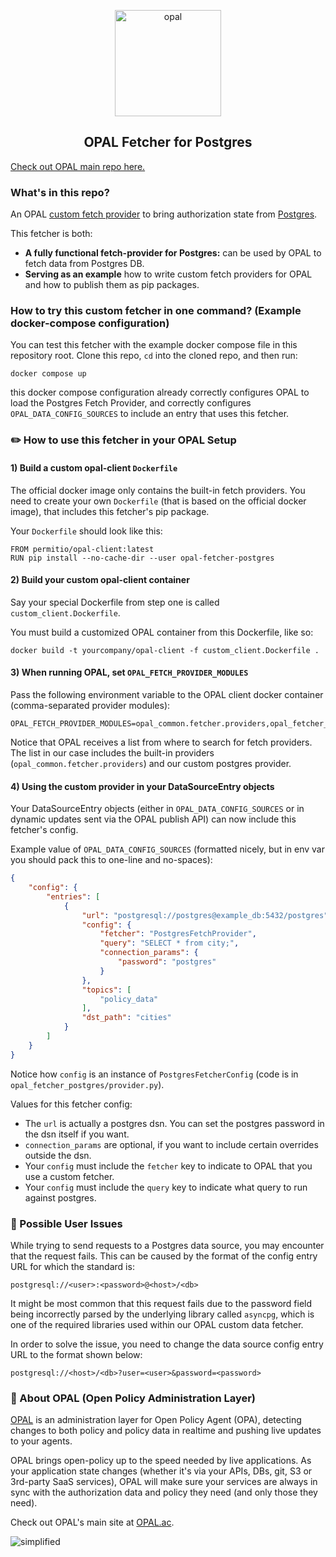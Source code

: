 <p  align="center">
 <img src="https://i.ibb.co/BGVBmMK/opal.png" height=170 alt="opal" border="0" />
</p>
<h2 align="center">
OPAL Fetcher for Postgres
</h2>

[Check out OPAL main repo here.](https://github.com/permitio/opal)

### What's in this repo?
An OPAL [custom fetch provider](https://docs.opal.ac/tutorials/write_your_own_fetch_provider) to bring authorization state from [Postgres](https://www.postgresql.org/).

This fetcher is both:
- **A fully functional fetch-provider for Postgres:** can be used by OPAL to fetch data from Postgres DB.
- **Serving as an example** how to write custom fetch providers for OPAL and how to publish them as pip packages.

### How to try this custom fetcher in one command? (Example docker-compose configuration)

You can test this fetcher with the example docker compose file in this repository root. Clone this repo, `cd` into the cloned repo, and then run:
```
docker compose up
```
this docker compose configuration already correctly configures OPAL to load the Postgres Fetch Provider, and correctly configures `OPAL_DATA_CONFIG_SOURCES` to include an entry that uses this fetcher.

### ✏️ How to use this fetcher in your OPAL Setup

#### 1) Build a custom opal-client `Dockerfile` 
   
The official docker image only contains the built-in fetch providers. You need to create your own `Dockerfile` (that is based on the official docker image), that includes this fetcher's pip package. 

Your `Dockerfile` should look like this:
```
FROM permitio/opal-client:latest
RUN pip install --no-cache-dir --user opal-fetcher-postgres
```

#### 2) Build your custom opal-client container
Say your special Dockerfile from step one is called `custom_client.Dockerfile`.

You must build a customized OPAL container from this Dockerfile, like so:
```
docker build -t yourcompany/opal-client -f custom_client.Dockerfile .
```

#### 3) When running OPAL, set `OPAL_FETCH_PROVIDER_MODULES`
Pass the following environment variable to the OPAL client docker container (comma-separated provider modules):
```
OPAL_FETCH_PROVIDER_MODULES=opal_common.fetcher.providers,opal_fetcher_postgres.provider
```
Notice that OPAL receives a list from where to search for fetch providers.
The list in our case includes the built-in providers (`opal_common.fetcher.providers`) and our custom postgres provider.

#### 4) Using the custom provider in your DataSourceEntry objects

Your DataSourceEntry objects (either in `OPAL_DATA_CONFIG_SOURCES` or in dynamic updates sent via the OPAL publish API) can now include this fetcher's config.

Example value of `OPAL_DATA_CONFIG_SOURCES` (formatted nicely, but in env var you should pack this to one-line and no-spaces):
```json
{
    "config": {
        "entries": [
            {
                "url": "postgresql://postgres@example_db:5432/postgres",
                "config": {
                    "fetcher": "PostgresFetchProvider",
                    "query": "SELECT * from city;",
                    "connection_params": {
                        "password": "postgres"
                    }
                },
                "topics": [
                    "policy_data"
                ],
                "dst_path": "cities"
            }
        ]
    }
}
```

Notice how `config` is an instance of `PostgresFetcherConfig` (code is in `opal_fetcher_postgres/provider.py`).

Values for this fetcher config:
* The `url` is actually a postgres dsn. You can set the postgres password in the dsn itself if you want.
* `connection_params` are optional, if you want to include certain overrides outside the dsn.
* Your `config` must include the `fetcher` key to indicate to OPAL that you use a custom fetcher.
* Your `config` must include the `query` key to indicate what query to run against postgres.

### 🚩 Possible User Issues
While trying to send requests to a Postgres data source, you may encounter that the request fails. This can be caused by the format of the config entry URL for which the standard is: 

`postgresql://<user>:<password>@<host>/<db>`

It might be most common that this request fails due to the password field being incorrectly parsed by the underlying library called `asyncpg`, which is one of the required libraries used within our OPAL custom data fetcher.

In order to solve the issue, you need to change the data source config entry URL to the format shown below:

`postgresql://<host>/<db>?user=<user>&password=<password>`

### 📖 About OPAL (Open Policy Administration Layer)
[OPAL](https://github.com/permitio/opal) is an administration layer for Open Policy Agent (OPA), detecting changes to both policy and policy data in realtime and pushing live updates to your agents.

OPAL brings open-policy up to the speed needed by live applications. As your application state changes (whether it's via your APIs, DBs, git, S3 or 3rd-party SaaS services), OPAL will make sure your services are always in sync with the authorization data and policy they need (and only those they need).

Check out OPAL's main site at [OPAL.ac](https://opal.ac).

<img src="https://i.ibb.co/CvmX8rR/simplified-diagram-highlight.png" alt="simplified" border="0">
